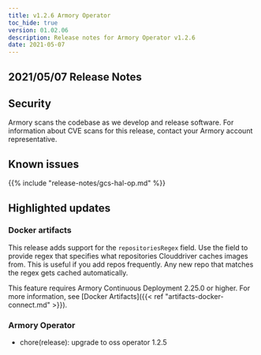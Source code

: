 ```yaml
---
title: v1.2.6 Armory Operator
toc_hide: true
version: 01.02.06
description: Release notes for Armory Operator v1.2.6
date: 2021-05-07
---
```


## 2021/05/07 Release Notes

## Security

Armory scans the codebase as we develop and release software. For information about CVE scans for this release, contact your Armory account representative.

## Known issues

{{% include "release-notes/gcs-hal-op.md" %}}

## Highlighted updates

### Docker artifacts

This release adds support for the `repositoriesRegex` field. Use the field to provide regex that specifies what repositories Clouddriver caches images from. This is useful if you add repos frequently. Any new repo that matches the regex gets cached automatically.

This feature requires Armory Continuous Deployment 2.25.0 or higher. For more information, see [Docker Artifacts]({{< ref "artifacts-docker-connect.md" >}}).

### Armory Operator

* chore(release): upgrade to oss operator 1.2.5

